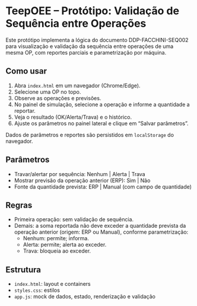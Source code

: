 # TeepOEE – Protótipo: Validação de Sequência entre Operações

Este protótipo implementa a lógica do documento DDP-FACCHINI-SEQ002 para visualização e validação da sequência entre operações de uma mesma OP, com reportes parciais e parametrização por máquina.

## Como usar

1. Abra `index.html` em um navegador (Chrome/Edge).
2. Selecione uma OP no topo.
3. Observe as operações e previsões.
4. No painel de simulação, selecione a operação e informe a quantidade a reportar.
5. Veja o resultado (OK/Alerta/Trava) e o histórico.
6. Ajuste os parâmetros no painel lateral e clique em “Salvar parâmetros”.

Dados de parâmetros e reportes são persistidos em `localStorage` do navegador.

## Parâmetros

- Travar/alertar por sequência: Nenhum | Alerta | Trava
- Mostrar previsão da operação anterior (ERP): Sim | Não
- Fonte da quantidade prevista: ERP | Manual (com campo de quantidade)

## Regras

- Primeira operação: sem validação de sequência.
- Demais: a soma reportada não deve exceder a quantidade prevista da operação anterior (origem: ERP ou Manual), conforme parametrização:
  - Nenhum: permite; informa.
  - Alerta: permite; alerta ao exceder.
  - Trava: bloqueia ao exceder.

## Estrutura

- `index.html`: layout e containers
- `styles.css`: estilos
- `app.js`: mock de dados, estado, renderização e validação

